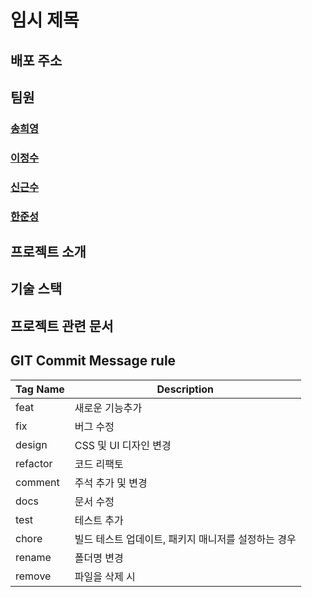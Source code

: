 # 임시 제목



## 배포 주소



## 팀원

### [송희영](https://github.com/sheey37)

### [이정수](https://github.com/dreamyvoice)

### [신근수](https://github.com/messidor)

### [한준성](https://github.com/JUNSUNGCODING)


## 프로젝트 소개




## 기술 스택




## 프로젝트 관련 문서



## GIT Commit Message rule



| Tag Name | Description |
| --- | --- |
| feat | 새로운 기능추가 |
| fix | 버그 수정 |
| design | CSS 및 UI 디자인 변경 |
| refactor | 코드 리팩토 |
| comment | 주석 추가 및 변경 |
| docs | 문서 수정 |
| test | 테스트 추가 |
| chore | 빌드 테스트 업데이트, 패키지 매니저를 설정하는 경우 |
| rename | 폴더명 변경 |
| remove | 파일을 삭제 시 |
